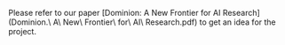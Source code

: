 Please refer to our paper [Dominion: A New Frontier for AI Research](Dominion.\ A\ New\ Frontier\ for\ AI\ Research.pdf) to get an idea for the project.
